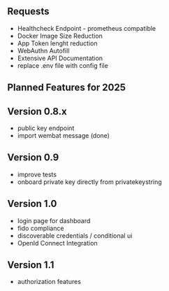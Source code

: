 ## Requests
- Healthcheck Endpoint - prometheus compatible
- Docker Image Size Reduction
- App Token lenght reduction
- WebAuthn Autofill
- Extensive API Documentation
- replace .env file with config file

## Planned Features for 2025

## Version 0.8.x
- public key endpoint
- import wembat message (done)

## Version 0.9
- improve tests
- onboard private key directly from privatekeystring

## Version 1.0
- login page for dashboard
- fido compliance
- discoverable credentials / conditional ui
- OpenId Connect Integration

## Version 1.1
- authorization features